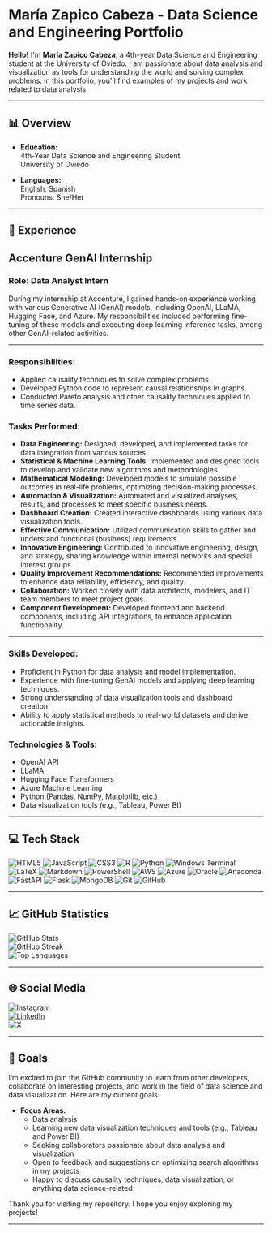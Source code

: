 # María Zapico Cabeza - Data Science and Engineering Portfolio

**Hello!** I'm **María Zapico Cabeza**, a 4th-year Data Science and Engineering student at the University of Oviedo. I am passionate about data analysis and visualization as tools for understanding the world and solving complex problems. In this portfolio, you'll find examples of my projects and work related to data analysis.

---

## 📊 Overview

- **Education:**  
  4th-Year Data Science and Engineering Student  
  University of Oviedo

- **Languages:**  
  English, Spanish  
  Pronouns: She/Her

---
## 💼 Experience
## Accenture GenAI Internship

### Role: Data Analyst Intern

During my internship at Accenture, I gained hands-on experience working with various Generative AI (GenAI) models, including OpenAI, LLaMA, Hugging Face, and Azure. My responsibilities included performing fine-tuning of these models and executing deep learning inference tasks, among other GenAI-related activities.

---

### Responsibilities:
- Applied causality techniques to solve complex problems.
- Developed Python code to represent causal relationships in graphs.
- Conducted Pareto analysis and other causality techniques applied to time series data.

### Tasks Performed:
- **Data Engineering:** Designed, developed, and implemented tasks for data integration from various sources.
- **Statistical & Machine Learning Tools:** Implemented and designed tools to develop and validate new algorithms and methodologies.
- **Mathematical Modeling:** Developed models to simulate possible outcomes in real-life problems, optimizing decision-making processes.
- **Automation & Visualization:** Automated and visualized analyses, results, and processes to meet specific business needs.
- **Dashboard Creation:** Created interactive dashboards using various data visualization tools.
- **Effective Communication:** Utilized communication skills to gather and understand functional (business) requirements.
- **Innovative Engineering:** Contributed to innovative engineering, design, and strategy, sharing knowledge within internal networks and special interest groups.
- **Quality Improvement Recommendations:** Recommended improvements to enhance data reliability, efficiency, and quality.
- **Collaboration:** Worked closely with data architects, modelers, and IT team members to meet project goals.
- **Component Development:** Developed frontend and backend components, including API integrations, to enhance application functionality.

---

### Skills Developed:
- Proficient in Python for data analysis and model implementation.
- Experience with fine-tuning GenAI models and applying deep learning techniques.
- Strong understanding of data visualization tools and dashboard creation.
- Ability to apply statistical methods to real-world datasets and derive actionable insights.

### Technologies & Tools:
- OpenAI API
- LLaMA
- Hugging Face Transformers
- Azure Machine Learning
- Python (Pandas, NumPy, Matplotlib, etc.)
- Data visualization tools (e.g., Tableau, Power BI)

---

## 💻 Tech Stack

![HTML5](https://img.shields.io/badge/html5-%23E34F26.svg?style=flat&logo=html5&logoColor=white) ![JavaScript](https://img.shields.io/badge/javascript-%23323330.svg?style=flat&logo=javascript&logoColor=%23F7DF1E) ![CSS3](https://img.shields.io/badge/css3-%231572B6.svg?style=flat&logo=css3&logoColor=white) ![R](https://img.shields.io/badge/r-%23276DC3.svg?style=flat&logo=r&logoColor=white) ![Python](https://img.shields.io/badge/python-3670A0?style=flat&logo=python&logoColor=ffdd54) ![Windows Terminal](https://img.shields.io/badge/Windows%20Terminal-%234D4D4D.svg?style=flat&logo=windows-terminal&logoColor=white) ![LaTeX](https://img.shields.io/badge/latex-%23008080.svg?style=flat&logo=latex&logoColor=white) ![Markdown](https://img.shields.io/badge/markdown-%23000000.svg?style=flat&logo=markdown&logoColor=white) ![PowerShell](https://img.shields.io/badge/PowerShell-%235391FE.svg?style=flat&logo=powershell&logoColor=white) ![AWS](https://img.shields.io/badge/AWS-%23FF9900.svg?style=flat&logo=amazon-aws&logoColor=white) ![Azure](https://img.shields.io/badge/azure-%230072C6.svg?style=flat&logo=microsoftazure&logoColor=white) ![Oracle](https://img.shields.io/badge/Oracle-F80000?style=flat&logo=oracle&logoColor=white) ![Anaconda](https://img.shields.io/badge/Anaconda-%2344A833.svg?style=flat&logo=anaconda&logoColor=white) ![FastAPI](https://img.shields.io/badge/FastAPI-005571?style=flat&logo=fastapi) ![Flask](https://img.shields.io/badge/flask-%23000.svg?style=flat&logo=flask&logoColor=white) ![MongoDB](https://img.shields.io/badge/MongoDB-%234ea94b.svg?style=flat&logo=mongodb&logoColor=white) ![Git](https://img.shields.io/badge/git-%23F05033.svg?style=flat&logo=git&logoColor=white) ![GitHub](https://img.shields.io/badge/github-%23121011.svg?style=flat&logo=github&logoColor=white)

---

## 📈 GitHub Statistics

![GitHub Stats](https://github-readme-stats.vercel.app/api?username=MZapicoCabeza&theme=dracula&hide_border=false&include_all_commits=true&count_private=true)<br/>
![GitHub Streak](https://github-readme-streak-stats.herokuapp.com/?user=MZapicoCabeza&theme=dracula&hide_border=false)<br/>
![Top Languages](https://github-readme-stats.vercel.app/api/top-langs/?username=MZapicoCabeza&theme=dracula&hide_border=false&include_all_commits=true&count_private=true&layout=compact)

---

## 🌐 Social Media

[![Instagram](https://img.shields.io/badge/Instagram-%23E4405F.svg?logo=Instagram&logoColor=white)](https://instagram.com/_memeri)  
[![LinkedIn](https://img.shields.io/badge/LinkedIn-%230077B5.svg?logo=linkedin&logoColor=white)](https://www.linkedin.com/in/maria-zapico-cabeza-5b2bb9232/)  
[![X](https://img.shields.io/badge/X-black.svg?logo=X&logoColor=white)](https://x.com/_memerii) 

---

## 🎯 Goals

I’m excited to join the GitHub community to learn from other developers, collaborate on interesting projects, and work in the field of data science and data visualization. Here are my current goals:

- **Focus Areas:**
  - Data analysis
  - Learning new data visualization techniques and tools (e.g., Tableau and Power BI)
  - Seeking collaborators passionate about data analysis and visualization
  - Open to feedback and suggestions on optimizing search algorithms in my projects
  - Happy to discuss causality techniques, data visualization, or anything data science-related

Thank you for visiting my repository. I hope you enjoy exploring my projects!

---

